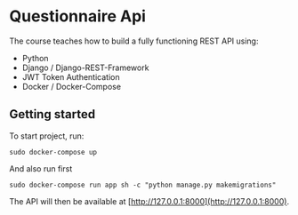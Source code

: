 # Questionnaire Api

The course teaches how to build a fully functioning REST API using:

- Python
- Django / Django-REST-Framework
- JWT Token Authentication
- Docker / Docker-Compose

## Getting started

To start project, run:

```
sudo docker-compose up
```

And also run first

```
sudo docker-compose run app sh -c "python manage.py makemigrations"
```

The API will then be available at [http://127.0.0.1:8000](http://127.0.0.1:8000).
